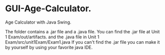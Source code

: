 # GUI-Age-Calculator.
Age Calculator with Java Swing.

The folder contains a .jar file and a .java file.
You can find the .jar file at Unit 1 Exam/out/artifacts.
and the .java file in Unit 1 Exam/src/unit1Exam/Exam1.java
If you can't find the .jar file you can make it by yourself by using your favorite java IDE.
